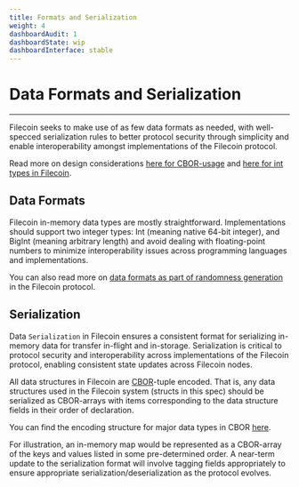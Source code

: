 ```yaml
---
title: Formats and Serialization 
weight: 4
dashboardAudit: 1
dashboardState: wip
dashboardInterface: stable
---
```


# Data Formats and Serialization
---

Filecoin seeks to make use of as few data formats as needed, with well-specced serialization rules to
better protocol security through simplicity and enable interoperability amongst implementations of the 
Filecoin protocol.

Read more on design considerations [here for CBOR-usage](https://github.com/filecoin-project/specs/issues/621) and [here for int types in Filecoin](https://github.com/filecoin-project/specs/issues/615).

## Data Formats

Filecoin in-memory data types are mostly straightforward.
Implementations should support two integer types: Int (meaning native 64-bit integer), and BigInt (meaning arbitrary length)
and avoid dealing with floating-point numbers to minimize interoperability issues across programming languages and implementations.

You can also read more on [data formats as part of randomness generation](randomness) in the Filecoin protocol.

## Serialization

Data `Serialization` in Filecoin ensures a consistent format for serializing in-memory data for transfer
in-flight and in-storage. Serialization is critical to protocol security and interoperability across
implementations of the Filecoin protocol, enabling consistent state updates across Filecoin nodes.

All data structures in Filecoin are [CBOR](https://tools.ietf.org/html/rfc7049)-tuple encoded.
That is, any data structures used in the Filecoin system (structs in this spec) should be serialized
as CBOR-arrays with items corresponding to the data structure fields in their order of declaration.

You can find the encoding structure for major data types in CBOR [here](https://tools.ietf.org/html/rfc7049#section-2.1).

For illustration, an in-memory map would be represented as a CBOR-array of the keys and values listed in some
pre-determined order. A near-term update to the serialization format will involve tagging fields appropriately
to ensure appropriate serialization/deserialization as the protocol evolves.